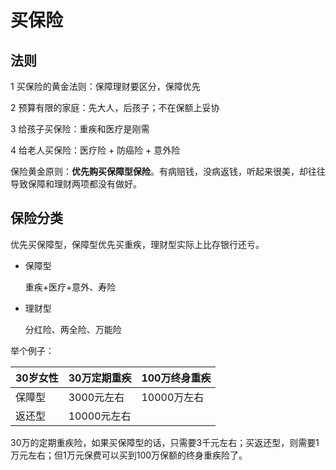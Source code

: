 # 买保险

## 法则

1 买保险的黄金法则：保障理财要区分，保障优先

2 预算有限的家庭：先大人，后孩子；不在保额上妥协

3 给孩子买保险：重疾和医疗是刚需

4 给老人买保险：医疗险 + 防癌险 + 意外险

保险黄金原则：**优先购买保障型保险**。有病赔钱，没病返钱，听起来很美，却往往导致保障和理财两项都没有做好。

## 保险分类

优先买保障型，保障型优先买重疾，理财型实际上比存银行还亏。

- 保障型

  重疾+医疗+意外、寿险

- 理财型

  分红险、两全险、万能险

举个例子：

| 30岁女性 | 30万定期重疾 | 100万终身重疾 |
| -------- | ------------ | ------------- |
| 保障型   | 3000元左右   | 10000万左右   |
| 返还型   | 10000元左右  |               |

30万的定期重疾险，如果买保障型的话，只需要3千元左右；买返还型，则需要1万元左右；但1万元保费可以买到100万保额的终身重疾险了。

